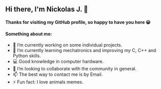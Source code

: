 ## Hi there, I'm Nickolas J. 👋

#### Thanks for visiting my GitHub profile, so happy to have you here 😀

#### Something about me:

- 🔭 I’m currently working on some individual projects.
- 🌱 I’m currently learning mechatronics and improving my C, C++ and Python skills. 
- 💻 Good knowledge in computer hardware.
- 👯 I’m looking to collaborate with the community in general.
- 📫 The best way to contact me is by Email.
- ⚡ Fun fact: I love animals memes.
